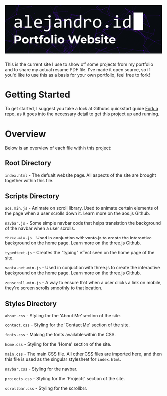 # ![Alt Text](./imgs/alejandro.id.gif)

This is the current site I use to show off some projects from my portfolio and to share my actual resume PDF file. I've made it open source, so if you'd like to use this as a basis for your own portfolio, feel free to fork!

# Getting Started

To get started, I suggest you take a look at Githubs quickstart guide [Fork a repo](https://docs.github.com/en/get-started/quickstart/fork-a-repo), as it goes into the necessary detail to get this project up and running.

# Overview

Below is an overview of each file within this project:

## Root Directory

`index.html` - The defualt website page. All aspects of the site are brought together within this file.

## Scripts Directory

`aos.min.js` - Animate on scroll library. Used to animate certain elements of the page when a user scrolls down it. Learn more on the aos.js Github.

`navbar.js` - Some simple navbar code that helps transistion the background of the navbar when a user scrolls.

`three.min.js` - Used in conjuction with vanta.js to create the interactive background on the home page. Learn more on the three.js Github.

`typedtext.js` - Creates the "typing" effect seen on the home page of the site.

`vanta.net.min.js` - Used in conjuction with three.js to create the interactive background on the home page. Learn more on the three.js Github.

`zenscroll-min.js` - A way to ensure that when a user clicks a link on mobile, they're screen scrolls smoothly to that location.

## Styles Directory

`about.css` - Styling for the 'About Me' section of the site.

`contact.css` - Styling for the 'Contact Me' section of the site.

`fonts.css` - Making the fonts available within the CSS.

`home.css` - Styling for the 'Home' section of the site.

`main.css` - The main CSS file. All other CSS files are imported here, and then this file is used as the singular stylesheet for `index.html`.

`navbar.css` - Styling for the navbar.

`projects.css` - Styling for the 'Projects' section of the site.

`scrollbar.css` - Styling for the scrollbar.

